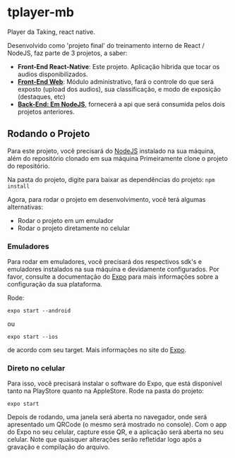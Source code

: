 # tplayer-mb

Player da Taking, react native.

Desenvolvido como 'projeto final' do treinamento interno de React / NodeJS, faz parte de 3 projetos, a saber:

- **Front-End React-Native**: Este projeto. Aplicação hibrida que tocar os audios disponibilizados.
- [**Front-End Web**](https://github.com/luizalbsilva/tplayer): Módulo administrativo, fará o controle do que será 
  exposto (upload dos audios), sua classificação, e modo de exposição (destaques, etc)
- [**Back-End: Em NodeJS**](https://github.com/RafaelGSantana/Projeto-Capacitacao-Backend), fornecerá a api que será 
  consumida pelos dois projetos anteriores.


## Rodando o Projeto

Para este projeto, você precisará do [NodeJS](http://www.nodejs.org) instalado na sua máquina, além do repositório 
clonado em sua máquina Primeiramente clone o projeto do repositório. 

Na pasta do projeto, digite para baixar as dependências do projeto: 
```npm install```

Agora, para rodar o projeto em desenvolvimento, você terá algumas alternativas:
* Rodar o projeto em um emulador
* Rodar o projeto diretamente no celular

### Emuladores
Para rodar em emuladores, você precisará dos respectivos sdk's e emuladores instalados na sua máquina e devidamente 
configurados. Por favor, consulte a documentação do [Expo](https://expo.io/) para mais informações sobre a 
configuração da sua plataforma.

Rode: 

``
expo start --android
``

ou

``
expo start --ios
``

de acordo com seu target. Mais informações no site do [Expo](https://expo.io/).

### Direto no celular 
Para isso, você precisará instalar o software do Expo, que está disponível tanto na PlayStore quanto na AppleStore.
Rode na pasta do projeto:

``
expo start
``

Depois de rodando, uma janela será aberta no navegador, onde será apresentado 
um QRCode (o mesmo será mostrado no console). Com o app do Expo no seu celular, 
capture esse QR, e a aplicação será aberta no seu celular. Note que quaisquer 
alterações serão refletidar logo após a gravação e compilação do arquivo. 

